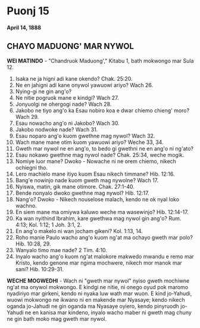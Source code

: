 # Puonj 15
**April 14, 1888**

## CHAYO MADUONG' MAR NYWOL

**WEI MATINDO** - "Chandruok Maduong'," Kitabu 1, bath mokwongo mar Sula 12.

1. Isaka ne ja higni adi kane okendo? Chak. 25:20.
2. Ne en jahigni adi kane onywol yawuowi ariyo? Wach 26.
3. Nying-gi ne gin ang'o?
4. Ne nitie pogruok mane e kindgi? Wach 27.
5. Jonyuolgi ne ohergogi nade? Wach 28.
6. Jakobo ne tiyo ang'o ka Esau nobiro koa e dwar chiemo chieng' moro? Wach 29.
7. Esau nowacho ang'o ni Jakobo? Wach 30.
8. Jakobo nodwoke nade? Wach 31.
9. Esau noparo ang'o kuom gwethne mag nywol? Wach 32.
10. Wach mane mane otim kuom yawuowi ariyo? Weche 33, 34.
11. Gweth mar nywol ne en ang'o, to bedo gi gwethni ne en ang'o ni ng'ato?
12. Esau nokawo gwethne mag nywol nade? Chak. 25:34, weche mogik.
13. Nomiye luor mane? Dwoko - Nowache ni ne orem chiemo, nikech ochiegni tho.
14. Lero machielo mane itiyo kuom Esau nikech timmane? Hib. 12:16.
15. Bang'e nowinjo nade kuom gweth mag nywolne? Wach 17.
16. Nyiswa, matin, gik mane otimore. Chak. 27:1-40.
17. Bende nonyalo dwoko gwethne mag nywol? Hib. 12:17.
18. Nang'o? Dwoko - Nikech nouselose malach, kendo ne ok nyal loko wachno.
19. En siem mane ma omiywa kaluwo weche ma wasewinjo? Hib. 12:14-17.
20. Ka wan nyithind Ibrahim, kare gwethwa mag nywol gin ang'o? Rum. 4:13; Kol. 1:12; 1 Joh. 3:1, 2.
21. En ang'o makelo ni wan jocham gikeni? Kol. 1:13, 14.
22. Roho manie Paulo wacho ang'o kuom ng'at ma ochayo gweth mar polo? Hib. 10:28, 29.
23. Wanyalo timo mae nade? 2 Tim. 4:10.
24. Inyalo wacho ang'o kuom ng'at malokore makwedo mwandu e remo mar Kristo, kendo genone mar ngima mochwere, nikech mor manok mar sani? Hib. 10:29-31.

**WECHE MOGWEDHI** - Wach ni "gweth mar nywol" nyiso gweth mochiwne ng'at ma onywol mokwongo. E kindgi ne nitie, ni onego oyud pok maromo nyadiriyo mar girkeni, kendo ni nyaka luw wath mar wuon. E kind jo-Yahudi, wuowi mokwongo ne ikwano ni en makende mar Nyasaye; kendo nikech oganda jo-Jahudi ne gin oganda ma Nyasaye oyiero, kendo pinyruodh jo-Yahudi ne en kanisa mar kindeno, inyalo wacho maber ni gweth mag chuny ne gin bath moko mag gweth mar nywol.